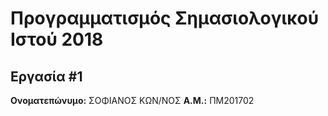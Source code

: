 # Προγραμματισμός Σημασιολογικού Ιστού 2018
## Εργασία #1

**Ονοματεπώνυμο:** ΣΟΦΙΑΝΟΣ ΚΩΝ/ΝΟΣ
**Α.Μ.:** ΠΜ201702


